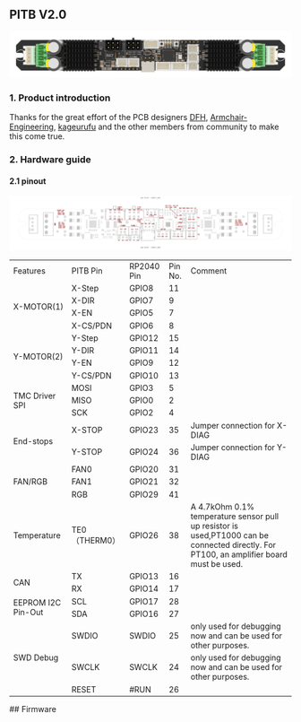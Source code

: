 ## PITB V2.0

![](PITB_V2_TOP.png)

### 1. Product introduction

Thanks for the great effort of the PCB designers [DFH](https://github.com/deepfriedheroin), [Armchair-Engineering](https://github.com/Armchair-Engineering), [kageurufu](Https://GitHub.com/kageurufu) and the other members from community to make this come true.

### 2. Hardware guide

#### 2.1 pinout

![](assets/PITB_V2_Pinout_00.jpg)

<table>
   <tr><td>Features</td><td>PITB Pin</td><td>RP2040 Pin</td><td>Pin No.</td><td>Comment</td></tr>
   <tr><td rowspan="4">X-MOTOR(1)</td><td>X-Step</td><td>GPIO8</td><td>11</td><td></td></tr>
   <tr><td>X-DIR</td><td>GPIO7</td><td>9</td><td></td></tr>
   <tr><td>X-EN</td><td>GPIO5</td><td>7</td><td></td></tr>
   <tr><td>X-CS/PDN</td><td>GPIO6</td><td>8</td><td></td></tr>
   <tr><td rowspan="4">Y-MOTOR(2)</td><td>Y-Step</td><td>GPIO12</td><td>15</td><td></td></tr>
   <tr><td>Y-DIR</td><td>GPIO11</td><td>14</td><td></td></tr>
   <tr><td>Y-EN</td><td>GPIO9</td><td>12</td><td></td></tr>
   <tr><td>Y-CS/PDN</td><td>GPIO10</td><td>13</td><td></td></tr>
   <tr><td rowspan="3">TMC Driver SPI </td><td>MOSI</td><td>GPIO3</td><td>5</td><td></td></tr>
   <tr><td>MISO</td><td>GPIO0</td><td>2</td><td></td></tr>
   <tr><td>SCK</td><td>GPIO2</td><td>4</td><td></td></tr>
   <tr><td rowspan="2">End-stops</td><td>X-STOP</td><td>GPIO23</td><td>35</td><td>Jumper connection for X-DIAG</td></tr>
   <tr><td>Y-STOP</td><td>GPIO24</td><td>36</td><td>Jumper connection for Y-DIAG</td></tr>
   <tr><td rowspan="3">FAN/RGB</td><td>FAN0</td><td>GPIO20</td><td>31</td><td></td></tr>
   </td><td>FAN1</td><td>GPIO21</td><td>32</td><td></td></tr>
   </td><td>RGB</td><td>GPIO29</td><td>41</td><td></td></tr>
   <tr><td rowspan="1">Temperature</td><td>TE0（THERM0）</td><td>GPIO26</td><td>38</td><td>A 4.7kOhm 0.1% temperature sensor pull up resistor is used,PT1000 can be connected directly. For PT100, an amplifier board must be used.</td></tr>
   <tr><td rowspan="2">CAN</td><td>TX</td><td>GPIO13</td><td>16</td><td></td></tr>
   <tr><td>RX</td><td>GPIO14</td><td>17</td><td></td></tr>
   <tr><td rowspan="2">EEPROM I2C Pin-Out</td><td>SCL</td><td>GPIO17</td><td>28</td><td></td></tr>
   <tr><td>SDA</td><td>GPIO16</td><td>27</td><td></td></tr>
   <tr><td rowspan="3">SWD Debug</td><td>SWDIO</td><td>SWDIO</td><td>25</td><td>only used for debugging now and can be used for other purposes.</td></tr>
   <tr><td>SWCLK</td><td>SWCLK</td><td>24</td><td>only used for debugging now and can be used for other purposes.</td></tr>
   </td><td>RESET</td><td>#RUN</td><td>26</td><td></td></tr>
</table>
## Firmware
